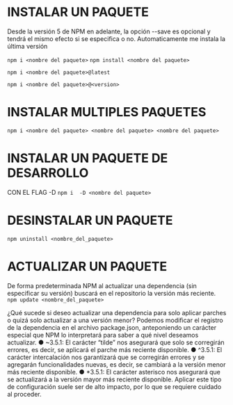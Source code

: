 # INSTALAR UN PAQUETE

Desde la versión 5 de NPM en adelante, la opción --save es opcional y tendrá el mismo efecto
si se especifica o no.
Automaticamente me instala la última versión

`npm i <nombre del paquete>`
`npm install <nombre del paquete>`

<!-- INSTALAR ULTIMA  VERSION DE OTRA MANERA ó SI YA TENIAMOS INSTALADO UN PAQUETE CON ESE NOMBRE -->
`npm i <nombre del paquete>@latest`

<!-- INSTALAR UNA VERSIÓN EN ESPECIFICO -->

`npm i <nombre del paquete>@<version>`

# INSTALAR MULTIPLES PAQUETES

`npm i <nombre del paquete> <nombre del paquete> <nombre del paquete>`

# INSTALAR UN PAQUETE DE DESARROLLO

CON EL FLAG -D
`npm i  -D <nombre del paquete>`

<!-- -------------------------- -->

# DESINSTALAR UN PAQUETE

`npm uninstall <nombre_del_paquete>`

<!-- -------------------------- -->

# ACTUALIZAR UN PAQUETE

De forma predeterminada NPM al actualizar una dependencia (sin
especificar su versión) buscará en el repositorio la versión más reciente.
`npm update <nombre_del_paquete>`





¿Qué sucede si deseo actualizar una dependencia para solo aplicar parches o quizá solo
actualizar a una versión menor?
Podemos modificar el registro de la dependencia en el archivo package.json, anteponiendo un
carácter especial que NPM lo interpretará para saber a qué nivel deseamos actualizar.
● ~3.5.1: El carácter “tilde” nos asegurará que solo se corregirán errores, es decir, se aplicará
el parche más reciente disponible.
● ^3.5.1: El carácter intercalación nos garantizará que se corregirán errores y se agregarán
funcionalidades nuevas, es decir, se cambiará a la versión menor más reciente disponible.
● *3.5.1: El carácter asterisco nos asegurará que se actualizará a la versión mayor más
reciente disponible. Aplicar este tipo de configuración suele ser de alto impacto, por lo que
se requiere cuidado al proceder.